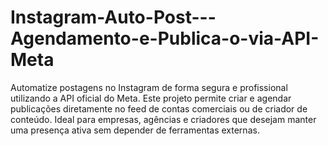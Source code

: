 # Instagram-Auto-Post---Agendamento-e-Publica-o-via-API-Meta
Automatize postagens no Instagram de forma segura e profissional utilizando a API oficial do Meta. Este projeto permite criar e agendar publicações diretamente no feed de contas comerciais ou de criador de conteúdo. Ideal para empresas, agências e criadores que desejam manter uma presença ativa sem depender de ferramentas externas.
